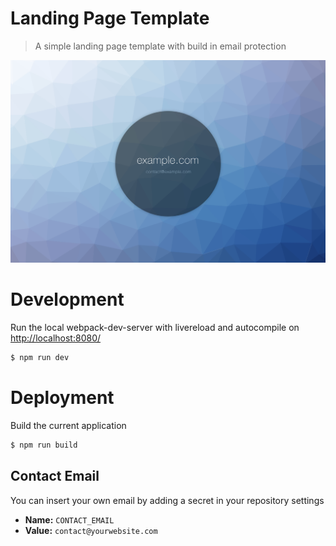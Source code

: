 Landing Page Template
===========
> A simple landing page template with build in email protection

![screenshot](screenshot.jpeg)

# Development
Run the local webpack-dev-server with livereload and autocompile on [http://localhost:8080/](http://localhost:8080/)
```sh
$ npm run dev
```
# Deployment
Build the current application
```sh
$ npm run build
```
## Contact Email
You can insert your own email by adding a secret in your repository settings
- <b>Name:</b> `CONTACT_EMAIL`
- <b>Value:</b> `contact@yourwebsite.com`
